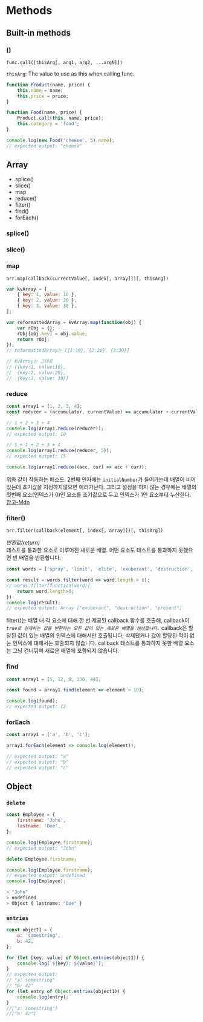 # Methods

## Built-in methods

### ()

`func.call([thisArg[, arg1, arg2, ...argN]])`

`thisArg`: The value to use as this when calling func.

```js
function Product(name, price) {
	this.name = name;
	this.price = price;
}

function Food(name, price) {
	Product.call(this, name, price);
	this.category = 'food';
}

console.log(new Food('cheese', 5).name);
// expected output: "cheese"
```

## Array

- splice()
- slice()
- map
- reduce()
- filter()
- find()
- forEach()

### splice()

### slice()

### map

`arr.map(callback(currentValue[, index[, array]])[, thisArg])`

```javascript
var kvArray = [
	{ key: 1, value: 10 },
	{ key: 2, value: 20 },
	{ key: 3, value: 30 },
];

var reformattedArray = kvArray.map(function(obj) {
	var rObj = {};
	rObj[obj.key] = obj.value;
	return rObj;
});
// reformattedArray는 [{1:10}, {2:20}, {3:30}]

// kvArray는 그대로
// [{key:1, value:10},
//  {key:2, value:20},
//  {key:3, value: 30}]
```

### reduce

```javascript
const array1 = [1, 2, 3, 4];
const reducer = (accumulator, currentValue) => accumulator + currentValue;

// 1 + 2 + 3 + 4
console.log(array1.reduce(reducer));
// expected output: 10

// 5 + 1 + 2 + 3 + 4
console.log(array1.reduce(reducer, 5));
// expected output: 15

console.log(array1.reduce((acc, cur) => acc + cur));
```

위와 같이 작동하는 메소드. 2번째 인자에는 `initialNumber`가 들어가는데 배열이 비어있는데 초기값을 지정하지않으면 에러가난다. 그리고 설정을 하지 않는 경우에는 배열의 첫번째 요소(인덱스가 0)인 요소를 초기값으로 두고 인덱스가 1인 요소부터 누산한다.  
[참고-Mdn](https://developer.mozilla.org/ko/docs/Web/JavaScript/Reference/Global_Objects/Array/Reduce)

### filter()

`arr.filter(callback(element[, index[, array]])[, thisArg])`

_반환값(return)_  
테스트를 통과한 요소로 이루어진 새로운 배열. 어떤 요소도 테스트를 통과하지 못했으면 빈 배열을 반환합니다.

```javascript
const words = ['spray', 'limit', 'elite', 'exuberant', 'destruction', 'present'];

const result = words.filter(word => word.length > 6);
// words.filter(function(word){
    return word.length>6;
})
console.log(result);
// expected output: Array ["exuberant", "destruction", "present"]
```

filter()는 배열 내 각 요소에 대해 한 번 제공된 callback 함수를 호출해, callback이 _`true로 강제하는 값을 반환하는 모든 값이 있는 새로운 배열을 생성합니다.`_ callback은 할당된 값이 있는 배열의 인덱스에 대해서만 호출됩니다; 삭제됐거나 값이 할당된 적이 없는 인덱스에 대해서는 호출되지 않습니다. callback 테스트를 통과하지 못한 배열 요소는 그냥 건너뛰며 새로운 배열에 포함되지 않습니다.

### find

```javascript
const array1 = [5, 12, 8, 130, 44];

const found = array1.find(element => element > 10);

console.log(found);
// expected output: 12
```

### forEach

```js
const array1 = ['a', 'b', 'c'];

array1.forEach(element => console.log(element));

// expected output: "a"
// expected output: "b"
// expected output: "c"
```

## Object

### `delete`

```javascript
const Employee = {
	firstname: 'John',
	lastname: 'Doe',
};

console.log(Employee.firstname);
// expected output: "John"

delete Employee.firstname;

console.log(Employee.firstname);
// expected output: undefined
console.log(Employee);
```

```bash
> "John"
> undefined
> Object { lastname: "Doe" }
```

### `entries`

```javascript
const object1 = {
	a: 'somestring',
	b: 42,
};

for (let [key, value] of Object.entries(object1)) {
	console.log(`${key}: ${value}`);
}
// expected output:
// "a: somestring"
// "b: 42"
for (let entry of Object.entries(object1)) {
	console.log(entry);
}
//["a: somestring"]
//["b: 42"]
```
